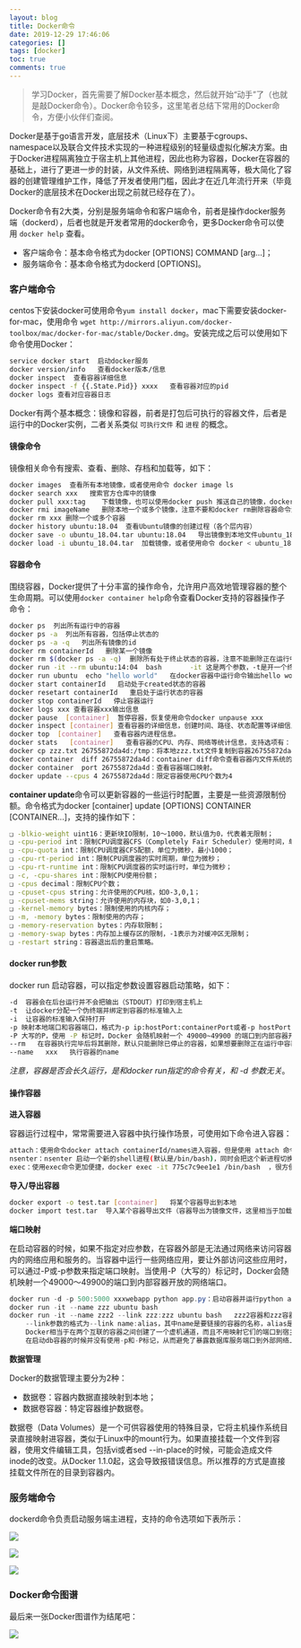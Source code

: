 ```yaml
---
layout: blog
title: Docker命令
date: 2019-12-29 17:46:06
categories: []
tags: [docker]
toc: true
comments: true
---
```


> 学习Docker，首先需要了解Docker基本概念，然后就开始“动手”了（也就是敲Docker命令）。Docker命令较多，这里笔者总结下常用的Docker命令，方便小伙伴们查阅。

Docker是基于go语言开发，底层技术（Linux下）主要基于cgroups、namespace以及联合文件技术实现的一种进程级别的轻量级虚拟化解决方案。由于Docker进程隔离独立于宿主机上其他进程，因此也称为容器，Docker在容器的基础上，进行了更进一步的封装，从文件系统、网络到进程隔离等，极大简化了容器的创建管理维护工作，降低了开发者使用门槛，因此才在近几年流行开来（毕竟Docker的底层技术在Docker出现之前就已经存在了）。

Docker命令有2大类，分别是服务端命令和客户端命令，前者是操作docker服务端（dockerd），后者也就是开发者常用的docker命令，更多Docker命令可以使用 `docker help` 查看。

- 客户端命令：基本命令格式为docker [OPTIONS] COMMAND [arg...]；
- 服务端命令：基本命令格式为dockerd [OPTIONS]。

### 客户端命令

centos下安装docker可使用命令`yum install docker`，mac下需要安装docker-for-mac，使用命令 `wget http://mirrors.aliyun.com/docker-toolbox/mac/docker-for-mac/stable/Docker.dmg`。安装完成之后可以使用如下命令使用Docker：

```bash
service docker start  启动docker服务
docker version/info   查看docker版本/信息
docker inspect  查看容器详细信息
docker inspect -f {{.State.Pid}} xxxx   查看容器对应的pid
docker logs 查看对应容器日志
```

Docker有两个基本概念：镜像和容器，前者是打包后可执行的容器文件，后者是运行中的Docker实例，二者关系类似 `可执行文件` 和 `进程` 的概念。

#### 镜像命令

镜像相关命令有搜索、查看、删除、存档和加载等，如下：

```bash
docker images  查看所有本地镜像，或者使用命令 docker image ls
docker search xxx   搜索官方仓库中的镜像
docker pull xxx:tag    下载镜像，也可以使用docker push 推送自己的镜像，docker run xxx命令会启动容器，当本地没有容器镜像是会从仓库中拉取
docker rmi imageName   删除本地一个或多个镜像，注意不要和docker rm删除容器命令混淆
docker rm xxx 删除一个或多个容器
docker history ubuntu:18.04  查看Ubuntu镜像的创建过程（各个层内容）
docker save -o ubuntu_18.04.tar ubuntu:18.04   导出镜像到本地文件ubuntu_18.04.tar
docker load -i ubuntu_18.04.tar  加载镜像，或者使用命令 docker < ubuntu_18.04.tar
```

#### 容器命令

围绕容器，Docker提供了十分丰富的操作命令，允许用户高效地管理容器的整个生命周期。可以使用`docker container help`命令查看Docker支持的容器操作子命令：

```bash
docker ps  列出所有运行中的容器
docker ps -a  列出所有容器，包括停止状态的
docker ps -a -q   列出所有镜像的id
docker rm containerId   删除某一个镜像
docker rm $(docker ps -a -q)  删除所有处于终止状态的容器，注意不能删除正在运行中的容器
docker run -it --rm ubuntu:14:04  bash       -it 这是两个参数，-t是开一个终端（伪终端绑定到容器的标准输入上），-i是交互式命令让容器的标准输入保持打开。--rm是容器退出后删除，默认情况下容器退出不会自动删除，方便排查问题。ubuntu:14:04使用的启动镜像。bash放在镜像后面的命令。执行exit命令从容器中退出时，容器会自动退出。有时候需要让容器已后台守护态运行，此时需要增加-d参数，比如docker urn -d ubuntu。
docker run ubuntu  echo "hello world"   在docker容器中运行命令输出hello world
docker start containerId   启动处于created状态的容器
docker resetart containerId   重启处于运行状态的容器
docker stop containerId   停止容器运行
docker logs xxx 查看容器xxx输出信息
docker pause  [container]  暂停容器，恢复使用命令docker unpause xxx
docker inspect [container] 查看容器的详细信息，创建时间、路径、状态配置等详细信息。
docker top  [container]   查看容器内进程信息。
docker stats   [container]   查看容器的CPU、内存、网络等统计信息，支持选项有：-a:输出所有统计信息，默认只输出运行中信息；-no-stream:不持续输出，默认会自动更新统计结果。
docker cp zzz.txt 26755872da4d:/tmp：将本地zzz.txt文件复制到容器26755872da4d的/tmp目录下，也可以使用命令将容器内文件复制到本地机器，docker cp 26755872da4d:/tmp/zzz.txt /tmp。
docker container  diff 26755872da4d：container diff命令查看容器内文件系统的变更。
docker container  port 26755872da4d：查看容器端口映射。
docker update --cpus 4 26755872da4d：限定容器使用CPU个数为4
```

**container update**命令可以更新容器的一些运行时配置，主要是一些资源限制份额。命令格式为docker [container] update [OPTIONS] CONTAINER [CONTAINER...]，支持的操作如下：

```bash
❑ -blkio-weight uint16：更新块IO限制，10～1000，默认值为0，代表着无限制；
❑ -cpu-period int：限制CPU调度器CFS（Completely Fair Scheduler）使用时间，单位为微秒，最小1000；
❑ -cpu-quota int：限制CPU调度器CFS配额，单位为微秒，最小1000；
❑ -cpu-rt-period int：限制CPU调度器的实时周期，单位为微秒；
❑ -cpu-rt-runtime int：限制CPU调度器的实时运行时，单位为微秒；
❑ -c, -cpu-shares int：限制CPU使用份额；
❑ -cpus decimal：限制CPU个数；
❑ -cpuset-cpus string：允许使用的CPU核，如0-3,0,1；
❑ -cpuset-mems string：允许使用的内存块，如0-3,0,1；
❑ -kernel-memory bytes：限制使用的内核内存；
❑ -m, -memory bytes：限制使用的内存；
❑ -memory-reservation bytes：内存软限制；
❑ -memory-swap bytes：内存加上缓存区的限制，-1表示为对缓冲区无限制；
❑ -restart string：容器退出后的重启策略。
```

#### docker run参数

docker run 启动容器，可以指定参数设置容器启动策略，如下：

```bash
-d  容器会在后台运行并不会把输出（STDOUT）打印到宿主机上
-t  让docker分配一个伪终端并绑定到容器的标准输入上
-i  让容器的标准输入保持打开
-p 映射本地端口和容器端口，格式为-p ip:hostPort:containerPort或者-p hostPort:containerPort。
-P 大写的P，使用 -P 标记时，Docker 会随机映射一个 49000~49900 的端口到内部容器开放的网络端口。
--rm   在容器执行完毕后将其删除，默认只能删除已停止的容器，如果想要删除正在运行中容器，可增加-f参数。
--name   xxx   执行容器的name
```

*注意，容器是否会长久运行，是和docker run指定的命令有关，和 -d 参数无关*。

#### 操作容器

**进入容器**

容器运行过程中，常常需要进入容器中执行操作场景，可使用如下命令进入容器：

```bash
attach：使用命令docker attach containerId/names进入容器，但是使用 attach 命令有时候并不方便。当多个窗口同时 attach 到同一个容器的时候，所有窗口都会同步显示。当某个窗口因命令阻塞时,其他窗口也无法执行操作了。注意，进入容器后，如果使用exit退出容器，那么容器也会停止运行，可以使用命令Ctrl+P+Q来退出但不关闭容器。
nsenter：nsenter 启动一个新的shell进程(默认是/bin/bash)，同时会把这个新进程切换到和目标(target)进程相同的命名空间，这样就相当于进入了容器内部。nsenter 要正常工作需要有 root 权限
exec：使用exec命令更加便捷，docker exec -it 775c7c9ee1e1 /bin/bash  ，很方便的进入容器
```

**导入/导出容器**

```bash
docker export -o test.tar [container]   将某个容器导出到本地
docker import test.tar  导入某个容器导出文件（容器导出为镜像文件，这里相当于加载镜像文件）。实际上，既可以使用docker load命令来导入镜像存储文件到本地镜像库，也可以使用docker[container] import命令来导入一个容器快照到本地镜像库。这两者的区别在于：容器快照文件将丢弃所有的历史记录和元数据信息（即仅保存容器当时的快照状态），而镜像存储文件将保存完整记录，体积更大。此外，从容器快照文件导入时可以重新指定标签等元数据信息。
```

**端口映射**

在启动容器的时候，如果不指定对应参数，在容器外部是无法通过网络来访问容器内的网络应用和服务的。当容器中运行一些网络应用，要让外部访问这些应用时，可以通过-P或-p参数来指定端口映射。当使用-P（大写的）标记时，Docker会随机映射一个49000～49900的端口到内部容器开放的网络端口。

```java
docker run -d -p 500:5000 xxxwebapp python app.py：启动容器并运行python app.py程序，映射本地500端口到容器5000端口。或者使用docker run -d -p 127.0.0.1:500:5000 xxxwebapp python app.py指定特定地址。
docker run -it --name zzz ubuntu bash
docker run -it --name zzz2 --link zzz:zzz ubuntu bash   zzz2容器和zzz容器建立互联关系。
    --link参数的格式为--link name:alias，其中name是要链接的容器的名称，alias是别名。
    Docker相当于在两个互联的容器之间创建了一个虚机通道，而且不用映射它们的端口到宿主主机上。
    在启动db容器的时候并没有使用-p和-P标记，从而避免了暴露数据库服务端口到外部网络上。
```

**数据管理**

Docker的数据管理主要分为2种：

- 数据卷：容器内数据直接映射到本地；
- 数据卷容器：特定容器维护数据卷。

数据卷（Data Volumes）是一个可供容器使用的特殊目录，它将主机操作系统目录直接映射进容器，类似于Linux中的mount行为。如果直接挂载一个文件到容器，使用文件编辑工具，包括vi或者sed --in-place的时候，可能会造成文件inode的改变。从Docker 1.1.0起，这会导致报错误信息。所以推荐的方式是直接挂载文件所在的目录到容器内。

### 服务端命令

dockerd命令负责启动服务端主进程，支持的命令选项如下表所示：

![](_image/Docker命令/image-20191229123704525.png)

![](_image/Docker命令/image-20191229123752366.png)

![](_image/Docker命令/image-20191229123800615.png)

### Docker命令图谱

最后来一张Docker图谱作为结尾吧：

![](_image/Docker命令/image-20191229123859256.png)
